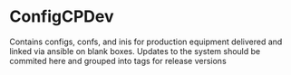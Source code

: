 # ConfigCPDev

Contains configs, confs, and inis for production equipment delivered and linked via ansible on
blank boxes. Updates to the system should be commited here and grouped into tags for release versions
 